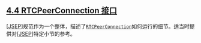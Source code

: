 ## [4.4 RTCPeerConnection 接口](http://w3c.github.io/webrtc-pc/#rtcpeerconnection-interface)

[[JSEP](http://w3c.github.io/webrtc-pc/#bib-JSEP)]规范作为一个整体，描述了[`RTCPeerConnection`](http://w3c.github.io/webrtc-pc/#dom-rtcpeerconnection)如何运行的细节。适当时提供对[[JSEP](http://w3c.github.io/webrtc-pc/#bib-JSEP)]特定小节的参考。
